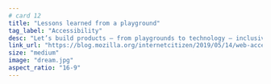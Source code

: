 ```yaml
---
# card 12
title: "Lessons learned from a playground"
tag_label: "Accessibility"
desc: "Let’s build products — from playgrounds to technology — inclusive by design, in partnership with the people they serve."
link_url: "https://blog.mozilla.org/internetcitizen/2019/05/14/web-accessibility-playground/?utm_source=www.mozilla.org&utm_medium=referral&utm_campaign=homepage&utm_content=card"
size: "medium"
image: "dream.jpg"
aspect_ratio: "16-9"
---
```

